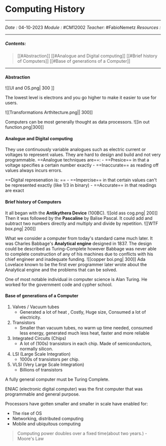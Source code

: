 # Computing History
---
*Date :*  04-10-2023 
*Module :* #CM12002 
*Teacher*: #FabioNemetz
*Resources :*

---
##### Contents: 
> [[#Abstraction]]
> [[#Analogue and Digital computing]]
> [[#Brief history of Computers]]
> [[#Base of generations of a Computer]]
> 
--- 
#### Abstraction 
![[UI and OS.png| 300 ]]

The lowest level is electrons and you go higher to make it easier to use for users. 

![[Transformations Arthitecture.png|| 300]]


Computers can be most generally thought as data processors. 
![[in out function.png|300]]


#### Analogue and Digital computing
They use continuously variable analogues such as electric current or voltages to represent values. They are hard to design and build and not very programmable. 
==Analogue techniques are==: 
		- ==Presice== in that a voltage specifies a certain number exactly
		- ==Inaccurate== as reading off values always incurs errors. 

 ==Digital represenation is: ==
		- ==Impercise== in that certain values can't be represented exactly (like 1/3 in binary)
		- ==Accurate== in that readings are exact


#### Brief history of Computers
It all began with the **Antikythera Device** (100BC). 
![[old ass cog.png| 200]]
Then it was followed by the **Pascaline** by Balise Pascal. It could add and subtract two numbers directly and multiply and divide by repetition.
![[WTF box.png| 200]]

What we consider a computer from today's standard came much later. It was Charles Babbage's **Analytical engine** designed in 1837. The design could be described as Turing-Complete however Babbage was never able to complete construction of any of his machines due to conflicts with his chief engineer and inadequate funding. 
![[copper boi.png| 300]]
Ada Lovelace known to be the first ever programmer later wrote about the Analytical engine and the problems that can be solved. 

One of most notable individual in computer science is Alan Turing. He worked for the government code and cypher school. 

#### Base of generations of a Computer
1. Valves / Vacuum tubes 
	- Generated a lot of heat , Costly, Huge size, Consumed a lot of electricity. 
2. Transistors 
	- Smaller than vacuum tubes, no warm up time needed, consumed less energy, generated much less heat, faster and more reliable
3. Integrated Circuits (Chips) 
	- A lot of (100s) transistors in each chip. Made of semiconductors, normally silicon. 
4. LSI (Large Scale Integration) 
	- 1000s of transistors per chip. 
5. VLSI (Very Large Scale Integration) 
	- Billions of transistors


A fully general computer must be Turing Complete. 

ENIAC (electronic digital computer) was the first computer that was programmable and general purpose. 

Processors have gotten smaller and smaller in scale have enabled for: 
- The rise of OS
- Networking, distributed computing
- Mobile and ubiquitous computing


> Computing power doubles over a fixed time(about two years.) 
    \- Moore's Law
>

